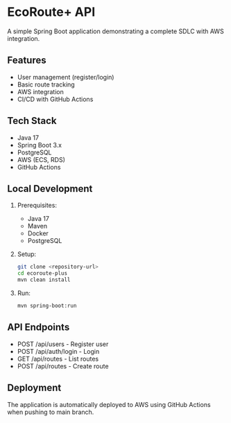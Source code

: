 # EcoRoute+ API

A simple Spring Boot application demonstrating a complete SDLC with AWS integration.

## Features
- User management (register/login)
- Basic route tracking
- AWS integration
- CI/CD with GitHub Actions

## Tech Stack
- Java 17
- Spring Boot 3.x
- PostgreSQL
- AWS (ECS, RDS)
- GitHub Actions

## Local Development
1. Prerequisites:
   - Java 17
   - Maven
   - Docker
   - PostgreSQL

2. Setup:
   ```bash
   git clone <repository-url>
   cd ecoroute-plus
   mvn clean install
   ```

3. Run:
   ```bash
   mvn spring-boot:run
   ```

## API Endpoints
- POST /api/users - Register user
- POST /api/auth/login - Login
- GET /api/routes - List routes
- POST /api/routes - Create route

## Deployment
The application is automatically deployed to AWS using GitHub Actions when pushing to main branch.
